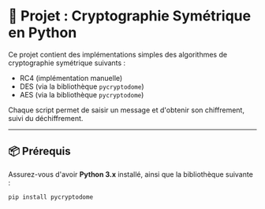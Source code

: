# 🔐 Projet : Cryptographie Symétrique en Python

Ce projet contient des implémentations simples des algorithmes de cryptographie symétrique suivants :

- RC4 (implémentation manuelle)
- DES (via la bibliothèque `pycryptodome`)
- AES (via la bibliothèque `pycryptodome`)

Chaque script permet de saisir un message et d'obtenir son chiffrement, suivi du déchiffrement.

---

## 📦 Prérequis

Assurez-vous d'avoir **Python 3.x** installé, ainsi que la bibliothèque suivante :

```bash
pip install pycryptodome
